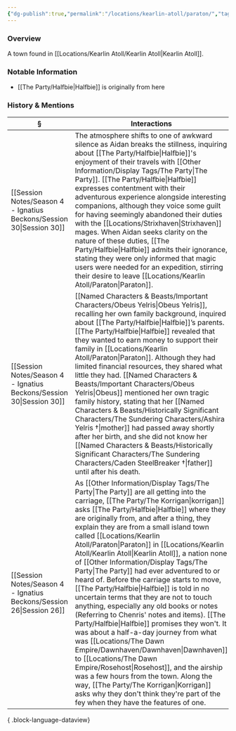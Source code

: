 ```yaml
---
{"dg-publish":true,"permalink":"/locations/kearlin-atoll/paraton/","tags":["Undiscovered"],"updated":"2025-06-11T21:45:16.613+01:00"}
---
```



### Overview
A town found in [[Locations/Kearlin Atoll/Kearlin Atoll\|Kearlin Atoll]].

### Notable Information 
- [[The Party/Halfbie\|Halfbie]] is originally from here

### History & Mentions
| §                                                                       | Interactions                                                                                                                                                                                                                                                                                                                                                                                                                                                                                                                                                                                                                                                                                                                                                                                               |
| ----------------------------------------------------------------------- | ---------------------------------------------------------------------------------------------------------------------------------------------------------------------------------------------------------------------------------------------------------------------------------------------------------------------------------------------------------------------------------------------------------------------------------------------------------------------------------------------------------------------------------------------------------------------------------------------------------------------------------------------------------------------------------------------------------------------------------------------------------------------------------------------------------- |
| [[Session Notes/Season 4 - Ignatius Beckons/Session 30\|Session 30]] | The atmosphere shifts to one of awkward silence as Aidan breaks the stillness, inquiring about [[The Party/Halfbie\|Halfbie]]'s enjoyment of their travels with [[Other Information/Display Tags/The Party\|The Party]]. [[The Party/Halfbie\|Halfbie]] expresses contentment with their adventurous experience alongside interesting companions, although they voice some guilt for having seemingly abandoned their duties with the [[Locations/Strixhaven\|Strixhaven]] mages. When Aidan seeks clarity on the nature of these duties, [[The Party/Halfbie\|Halfbie]] admits their ignorance, stating they were only informed that magic users were needed for an expedition, stirring their desire to leave [[Locations/Kearlin Atoll/Paraton\|Paraton]].                                                                                                                                                                                                        |
| [[Session Notes/Season 4 - Ignatius Beckons/Session 30\|Session 30]] | [[Named Characters & Beasts/Important Characters/Obeus Yelris\|Obeus Yelris]], recalling her own family background, inquired about [[The Party/Halfbie\|Halfbie]]’s parents. [[The Party/Halfbie\|Halfbie]] revealed that they wanted to earn money to support their family in [[Locations/Kearlin Atoll/Paraton\|Paraton]]. Although they had limited financial resources, they shared what little they had. [[Named Characters & Beasts/Important Characters/Obeus Yelris\|Obeus]] mentioned her own tragic family history, stating that her [[Named Characters & Beasts/Historically Significant  Characters/The Sundering Characters/Ashira Yelris †\|mother]] had passed away shortly after her birth, and she did not know her [[Named Characters & Beasts/Historically Significant  Characters/The Sundering Characters/Caden SteelBreaker †\|father]] until after his death.                                                                                                                                                                                                                                                                                          |
| [[Session Notes/Season 4 - Ignatius Beckons/Session 26\|Session 26]] | As [[Other Information/Display Tags/The Party\|The Party]] are all getting into the carriage, [[The Party/The Korrigan\|korrigan]] asks [[The Party/Halfbie\|Halfbie]] where they are originally from, and after a thing, they explain they are from a small island town called [[Locations/Kearlin Atoll/Paraton\|Paraton]] in [[Locations/Kearlin Atoll/Kearlin Atoll\|Kearlin Atoll]], a nation none of [[Other Information/Display Tags/The Party\|The Party]] had ever adventured to or heard of. Before the carriage starts to move, [[The Party/Halfbie\|Halfbie]] is told in no uncertain terms that they are not to touch anything, especially any old books or notes (Referring to Chenris' notes and items). [[The Party/Halfbie\|Halfbie]] promises they won't. It was about a half-a-day journey from what was [[Locations/The Dawn Empire/Dawnhaven/Dawnhaven\|Dawnhaven]] to [[Locations/The Dawn Empire/Rosehost\|Rosehost]], and the airship was a few hours from the town. Along the way, [[The Party/The Korrigan\|Korrigan]] asks why they don't think they're part of the fey when they have the features of one. |

{ .block-language-dataview}